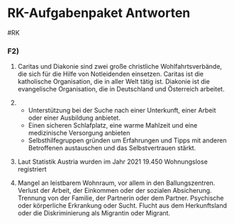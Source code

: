 # RK-Aufgabenpaket Antworten
#RK 

### F2)

1. Caritas und Diakonie sind zwei große christliche Wohlfahrtsverbände, die sich für die Hilfe von Notleidenden einsetzen. Caritas ist die katholische Organisation, die in aller Welt tätig ist. Diakonie ist die evangelische Organisation, die in Deutschland und Österreich arbeitet.
2. 
	- Unterstützung bei der Suche nach einer Unterkunft, einer Arbeit oder einer Ausbildung anbietet.
	- Einen sicheren Schlafplatz, eine warme Mahlzeit und eine medizinische Versorgung anbieten
	- Selbsthilfegruppen gründen um Erfahrungen und Tipps mit anderen Betroffenen austauschen und das Selbstvertrauen stärkt.

3. Laut Statistik Austria wurden im Jahr 2021 19.450 Wohnungslose registriert

4. 
	Mangel an leistbarem Wohnraum, vor allem in den Ballungszentren.
	Verlust der Arbeit, der Einkommen oder der sozialen Absicherung.
	Trennung von der Familie, der Partnerin oder dem Partner.
	Psychische oder körperliche Erkrankung oder Sucht.
	Flucht aus dem Herkunftsland oder die Diskriminierung als Migrantin oder Migrant.